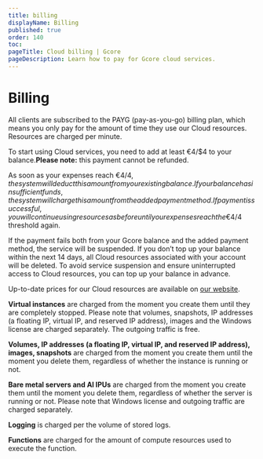 ```yaml
---
title: billing
displayName: Billing
published: true
order: 140
toc:
pageTitle: Cloud billing | Gcore
pageDescription: Learn how to pay for Gcore cloud services.
---
```

# Billing

All clients are subscribed to the PAYG (pay-as-you-go) billing plan, which means you only pay for the amount of time they use our Cloud resources. Resources are charged per minute.

To start using Cloud services, you need to add at least €4/$4 to your balance.**Please note:** this payment cannot be refunded.

As soon as your expenses reach €4/$4, the system will deduct this amount from your existing balance. If your balance has insufficient funds, the system will charge this amount from the added payment method. If payment is successful, you will continue using resources as before until your expenses reach the €4/$4 threshold again.

If the payment fails both from your Gcore balance and the added payment method, the service will be suspended. If you don’t top up your balance within the next 14 days, all Cloud resources associated with your account will be deleted. To avoid service suspension and ensure uninterrupted access to Cloud resources, you can top up your balance in advance. 

Up-to-date prices for our Cloud resources are available on <a href="https://gcore.com/pricing/cloud" target="_blank">our website</a>.

**Virtual instances** are charged from the moment you create them until they are completely stopped. Please note that volumes, snapshots, IP addresses (a floating IP, virtual IP, and reserved IP address), images and the Windows license are charged separately. The outgoing traffic is free.

**Volumes, IP addresses (a floating IP, virtual IP, and reserved IP address), images, snapshots** are charged from the moment you create them until the moment you delete them, regardless of whether the instance is running or not.

**Bare metal servers and AI IPUs** are charged from the moment you create them until the moment you delete them, regardless of whether the server is running or not. Please note that Windows license and outgoing traffic are charged separately. 

**Logging** is charged per the volume of stored logs.

**Functions** are charged for the amount of compute resources used to execute the function.
